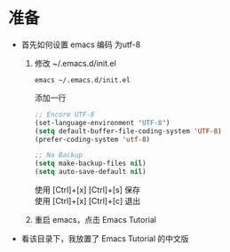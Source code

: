 # 准备

* 首先如何设置 emacs 编码 为utf-8
    1. 修改 ~/.emacs.d/init.el

        ```shell {.line-numbers}
        emacs ~/.emacs.d/init.el
        ```

        添加一行

        ```lisp {.line-numbers}
        ;; Encore UTF-8
        (set-language-environment "UTF-8")
        (setq default-buffer-file-coding-system 'UTF-8)
        (prefer-coding-system 'utf-8)

        ;; No Backup
        (setq make-backup-files nil)
        (setq auto-save-default nil)
        ```

        使用 [Ctrl]+[x] [Ctrl]+[s] 保存\
        使用 [Ctrl]+[x] [Ctrl]+[c] 退出
    2. 重启 emacs，点击 Emacs Tutorial

* 看该目录下，我放置了 Emacs Tutorial 的中文版
